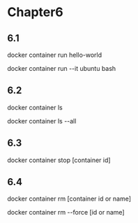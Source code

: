 # Chapter6

## 6.1

docker container run hello-world

docker container run --it ubuntu bash

## 6.2

docker container ls

docker container ls --all

## 6.3

docker container stop [container id]

## 6.4

docker container rm [container id or name]

docker container rm --force [id or name]
